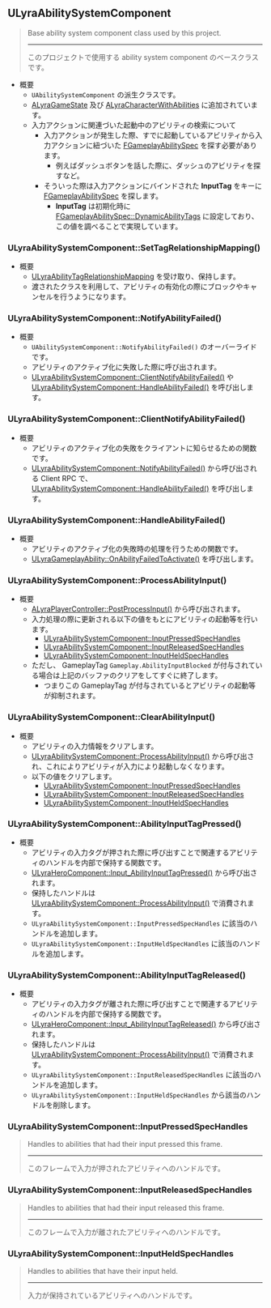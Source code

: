 ## ULyraAbilitySystemComponent

> Base ability system component class used by this project.  
> 
> ----
> このプロジェクトで使用する ability system component のベースクラスです。  

* 概要
	* `UAbilitySystemComponent` の派生クラスです。
	* [ALyraGameState] 及び [ALyraCharacterWithAbilities] に追加されています。
	* 入力アクションに関連づいた起動中のアビリティの検索について
		* 入力アクションが発生した際、すでに起動しているアビリティから入力アクションに紐づいた [FGameplayAbilitySpec] を探す必要があります。
			* 例えばダッシュボタンを話した際に、ダッシュのアビリティを探すなど。
		* そういった際は入力アクションにバインドされた **InputTag** をキーに [FGameplayAbilitySpec] を探します。
			* **InputTag** は初期化時に [FGameplayAbilitySpec::DynamicAbilityTags] に設定しており、この値を調べることで実現しています。

### ULyraAbilitySystemComponent::SetTagRelationshipMapping()

* 概要
	* [ULyraAbilityTagRelationshipMapping] を受け取り、保持します。
	* 渡されたクラスを利用して、アビリティの有効化の際にブロックやキャンセルを行うようになります。

### ULyraAbilitySystemComponent::NotifyAbilityFailed()

* 概要
	* `UAbilitySystemComponent::NotifyAbilityFailed()` のオーバーライドです。
	* アビリティのアクティブ化に失敗した際に呼び出されます。
	* [ULyraAbilitySystemComponent::ClientNotifyAbilityFailed()] や [ULyraAbilitySystemComponent::HandleAbilityFailed()] を呼び出します。

### ULyraAbilitySystemComponent::ClientNotifyAbilityFailed()

* 概要
	* アビリティのアクティブ化の失敗をクライアントに知らせるための関数です。
	* [ULyraAbilitySystemComponent::NotifyAbilityFailed()] から呼び出される Client RPC で、[ULyraAbilitySystemComponent::HandleAbilityFailed()] を呼び出します。

### ULyraAbilitySystemComponent::HandleAbilityFailed()

* 概要
	* アビリティのアクティブ化の失敗時の処理を行うための関数です。
	* [ULyraGameplayAbility::OnAbilityFailedToActivate()] を呼び出します。

### ULyraAbilitySystemComponent::ProcessAbilityInput()

* 概要
	* [ALyraPlayerController::PostProcessInput()] から呼び出されます。
	* 入力処理の際に更新される以下の値をもとにアビリティの起動等を行います。
		* [ULyraAbilitySystemComponent::InputPressedSpecHandles]
		* [ULyraAbilitySystemComponent::InputReleasedSpecHandles]
		* [ULyraAbilitySystemComponent::InputHeldSpecHandles] 
	* ただし、 GameplayTag `Gameplay.AbilityInputBlocked` が付与されている場合は上記のバッファのクリアをしてすぐに終了します。
		* つまりこの GameplayTag が付与されているとアビリティの起動等が抑制されます。

### ULyraAbilitySystemComponent::ClearAbilityInput()

* 概要
	* アビリティの入力情報をクリアします。
	* [ULyraAbilitySystemComponent::ProcessAbilityInput()] から呼び出され、これによりアビリティが入力により起動しなくなります。
	* 以下の値をクリアします。
		* [ULyraAbilitySystemComponent::InputPressedSpecHandles]
		* [ULyraAbilitySystemComponent::InputReleasedSpecHandles]
		* [ULyraAbilitySystemComponent::InputHeldSpecHandles] 

### ULyraAbilitySystemComponent::AbilityInputTagPressed()

* 概要
	* アビリティの入力タグが押された際に呼び出すことで関連するアビリティのハンドルを内部で保持する関数です。
	* [ULyraHeroComponent::Input_AbilityInputTagPressed()] から呼び出されます。
	* 保持したハンドルは [ULyraAbilitySystemComponent::ProcessAbilityInput()] で消費されます。
	* `ULyraAbilitySystemComponent::InputPressedSpecHandles` に該当のハンドルを追加します。
	* `ULyraAbilitySystemComponent::InputHeldSpecHandles` に該当のハンドルを追加します。

### ULyraAbilitySystemComponent::AbilityInputTagReleased()

* 概要
	* アビリティの入力タグが離された際に呼び出すことで関連するアビリティのハンドルを内部で保持する関数です。
	* [ULyraHeroComponent::Input_AbilityInputTagReleased()] から呼び出されます。
	* 保持したハンドルは [ULyraAbilitySystemComponent::ProcessAbilityInput()] で消費されます。
	* `ULyraAbilitySystemComponent::InputReleasedSpecHandles` に該当のハンドルを追加します。
	* `ULyraAbilitySystemComponent::InputHeldSpecHandles` から該当のハンドルを削除します。

### ULyraAbilitySystemComponent::InputPressedSpecHandles

> Handles to abilities that had their input pressed this frame.  
> 
> ----
> このフレームで入力が押されたアビリティへのハンドルです。 

### ULyraAbilitySystemComponent::InputReleasedSpecHandles

> Handles to abilities that had their input released this frame.  
> 
> ----
> このフレームで入力が離されたアビリティへのハンドルです。 

### ULyraAbilitySystemComponent::InputHeldSpecHandles

> Handles to abilities that have their input held.  
> 
> ----
> 入力が保持されているアビリティへのハンドルです。 




<!--- ページ内のリンク --->

<!--- 自前の画像へのリンク --->

<!--- generated --->
[ULyraAbilitySystemComponent::NotifyAbilityFailed()]: #ulyraabilitysystemcomponentnotifyabilityfailed
[ULyraAbilitySystemComponent::ClientNotifyAbilityFailed()]: #ulyraabilitysystemcomponentclientnotifyabilityfailed
[ULyraAbilitySystemComponent::HandleAbilityFailed()]: #ulyraabilitysystemcomponenthandleabilityfailed
[ULyraAbilitySystemComponent::ProcessAbilityInput()]: #ulyraabilitysystemcomponentprocessabilityinput
[ULyraAbilitySystemComponent::InputPressedSpecHandles]: #ulyraabilitysystemcomponentinputpressedspechandles
[ULyraAbilitySystemComponent::InputReleasedSpecHandles]: #ulyraabilitysystemcomponentinputreleasedspechandles
[ULyraAbilitySystemComponent::InputHeldSpecHandles]: #ulyraabilitysystemcomponentinputheldspechandles
[ALyraCharacterWithAbilities]: ../../Lyra/GameplayAbility/ALyraCharacterWithAbilities.md#alyracharacterwithabilities
[ULyraAbilityTagRelationshipMapping]: ../../Lyra/GameplayAbility/ULyraAbilityTagRelationshipMapping.md#ulyraabilitytagrelationshipmapping
[ULyraGameplayAbility::OnAbilityFailedToActivate()]: ../../Lyra/GameplayAbility/ULyraGameplayAbility.md#ulyragameplayabilityonabilityfailedtoactivate
[ULyraHeroComponent::Input_AbilityInputTagPressed()]: ../../Lyra/GameplayAbility/ULyraHeroComponent.md#ulyraherocomponentinputabilityinputtagpressed
[ULyraHeroComponent::Input_AbilityInputTagReleased()]: ../../Lyra/GameplayAbility/ULyraHeroComponent.md#ulyraherocomponentinputabilityinputtagreleased
[ALyraGameState]: ../../Lyra/GameplayFramework/ALyraGameState.md#alyragamestate
[ALyraPlayerController::PostProcessInput()]: ../../Lyra/GameplayFramework/ALyraPlayerController.md#alyraplayercontrollerpostprocessinput
[FGameplayAbilitySpec]: ../../UE/GameplayAbility/FGameplayAbilitySpec.md#fgameplayabilityspec
[FGameplayAbilitySpec::DynamicAbilityTags]: ../../UE/GameplayAbility/FGameplayAbilitySpec.md#fgameplayabilityspecdynamicabilitytags
